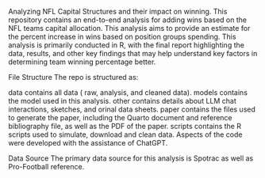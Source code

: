 Analyzing NFL Capital Structures and their impact on winning.
This repository contains an end-to-end analysis for adding wins based on the NFL teams capital allocation. This analysis aims to provide an estimate for the percent increase in wins based on position groups spending.   This analysis is primarily conducted in R, with the final report highlighting the data, results, and other key findings that may help understand key factors in determining team winning percentage better.

File Structure
The repo is structured as:

data contains all data ( raw, analysis, and cleaned data).
models contains the model used in this analysis.
other contains details about LLM chat interactions, sketches, and orinal data sheets.
paper contains the files used to generate the paper, including the Quarto document and reference bibliography file, as well as the PDF of the paper.
scripts contains the R scripts used to simulate, download and clean data.
Aspects of the code were developed with the assistance of ChatGPT. 

Data Source
The primary data source for this analysis is Spotrac as well as Pro-Football reference. 
